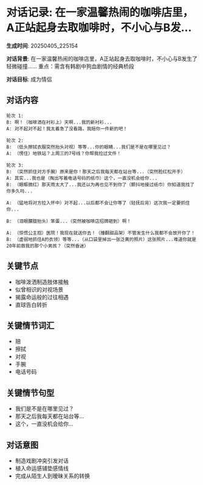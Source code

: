 # 对话记录: 在一家温馨热闹的咖啡店里，A正站起身去取咖啡时，不小心与B发...

**生成时间**: 20250405_225154

**对话背景**: 在一家温馨热闹的咖啡店里，A正站起身去取咖啡时，不小心与B发生了轻微碰撞......
重点：需含有韩剧中狗血剧情的经典桥段


**对话目标**: 成为情侣

## 对话内容

```
轮次 1:
B: 啊！（咖啡洒在衬衫上）天啊...我的新衬衫...
A: 对不起对不起！我太着急了没看路，我赔你一件新的吧！

轮次 2:
B: （低头擦拭衣服突然抬头对视）等等...你的眼睛...我们是不是在哪里见过？
A: （愣住）地铁站？上周三的7号线？你帮我捡过文件！

轮次 3:
B: （突然抓住对方手腕）原来是你！那天之后我每天都在站台等...（突然脸红松开手）
A: 其实...我也是（掏出写着电话号码的纸巾）这个，一直没机会给你...
B: （眼眶微红）那天雨太大了...我还以为再也见不到你了（颤抖地接过纸巾）你知道我找了你多久吗...  

A: （猛地将对方拉入怀中）对不起...以后都不会让你等了（轻抚后背）这次我一定要抓住你...  

B: （泪眼朦胧抬头）笨蛋...（突然被咖啡店招牌砸到）啊！  

A: （惊慌公主抱）医院！我现在就送你去！（撞翻甜品架）不管发生什么我都不会放开你了！
B: （虚弱地抓住A的衣领）等等...（从口袋里掉出一张泛黄的照片）这张照片...难道你就是20年前救我的那个小男孩？（突然昏迷）
```

## 关键节点

- 咖啡泼洒制造肢体接触
- 似曾相识的对视场景
- 揭露命运般的过往相遇
- 直球告白转折

## 关键情节词汇

- 赔
- 擦拭
- 对视
- 手腕
- 电话号码

## 关键情节句型

- 我们是不是在哪里见过？
- 那天之后我每天都在站台等...
- 这个，一直没机会给你...

## 对话意图

- 制造戏剧冲突引发对话
- 植入命运感铺垫感情线
- 完成从陌生人到暧昧关系的转换
